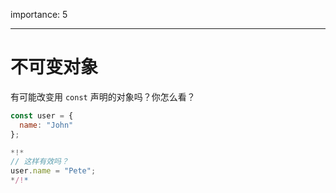 importance: 5

---

# 不可变对象

有可能改变用 `const` 声明的对象吗？你怎么看？

```js
const user = {
  name: "John"
};

*!*
// 这样有效吗？
user.name = "Pete";
*/!*
```
